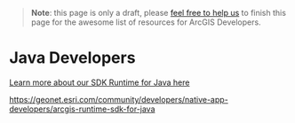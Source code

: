 > **Note**: this page is only a draft, please [feel free to help us](https://github.com/hhkaos/awesome-arcgis#contributions) to finish this page for the awesome list of resources for ArcGIS Developers.

# Java Developers
<!-- START doctoc -->
<!-- END doctoc -->

[Learn more about our SDK Runtime for Java here](https://developers.arcgis.com/java/latest)

https://geonet.esri.com/community/developers/native-app-developers/arcgis-runtime-sdk-for-java
